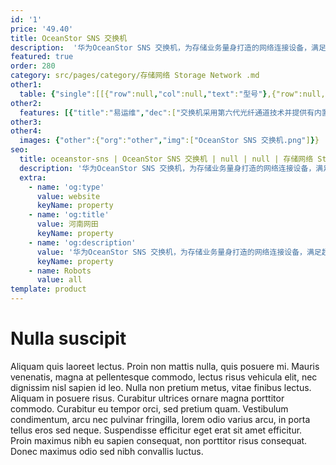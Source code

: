 ```yaml
---
id: '1'
price: '49.40'
title: OceanStor SNS 交换机
description:  '华为OceanStor SNS 交换机，为存储业务量身打造的网络连接设备，满足超大规模虚拟化、更大型的云基础架构及不断增长的闪存存储环境业务需求。'
featured: true
order: 280
category: src/pages/category/存储网络 Storage Network .md
other1: 
  table: {"single":[[{"row":null,"col":null,"text":"型号"},{"row":null,"col":null,"text":"SNS2624"},{"row":null,"col":null,"text":"SNS3096"},{"row":null,"col":null,"text":"SNS3664"}],[{"row":null,"col":null,"text":"端口数"},{"row":null,"col":null,"text":"交换机模式（默认）：最多24个端口\n访问网关默认端口映射：\n16个F端口，8个N端口\n"},{"row":null,"col":null,"text":"交换机模式（默认）：最多96个端口"},{"row":null,"col":null,"text":"交换机模式（默认）：最多64个端口\n访问网关默认端口映射：\n40个SFP+ F端口，8个SFP+ N端口\n"}],[{"row":null,"col":null,"text":"端口类型"},{"row":null,"col":null,"text":"F 端口, E端口, M端口, D端口 (ClearLink诊断端口)；\n访问网关模式：F端口和支持NPIV技术的N端口\n"},{"row":null,"col":null,"text":"D端口（诊断端口）, E端口, EX端口, F端口, M端口（镜像端口）；\n基于交换机类型的自我发现（U端口）；\n可选端口类型控制；\n"},{"row":null,"col":null,"text":"D端口（ClearLink诊断端口）、E端口、EX端口、F端口、AE端口；可选端口类型控制；\n访问网关模式：F端口和支持NPIV技术的N端口\n"}],[{"row":null,"col":null,"text":"性能"},{"row":null,"col":null,"text":"光纤通道：4.25 Gbps线速，全双工；8.5 Gbps线速，全双工；14.025 Gbps线速，全双工；\n4、8、16和32 Gbps端口速率自适应；\n"},{"row":null,"col":null,"text":"2、4、8和16 Gbps端口速率自动感应；10 Gbps ，可选择性编程为固定端口速率。"},{"row":null,"col":null,"text":"光纤通道：4.25 Gbps线速，全双工；8.5 Gbps线速，全双工；10.53 Gbps线速，全双工；14.025 Gbps线速，全双工；28.05 Gbps，全双工；112.2 Gbps，全双工；4、8、16和32 Gbps端口速度自适应，可支持128 Gbps的速度；10 Gbps可选择设置为固定端口速度"}],[{"row":null,"col":null,"text":"管理软件"},{"row":null,"col":null,"text":"HTTP, SNMP v1/v3 (FE MIB, FC Management MIB), SSH；审核，系统日志；高级Web工具；命令行接口(CLI)； SMI-S标准； 管理域； 面向插件功能的试用版许可证"},{"row":null,"col":null,"text":"Telnet，HTTP，SNMP v1/v3 (FE MIB，FC Management MIB)，SSH；审核、系统日志；高级web工具，高级性能监控，Fabric Vision；命令行接口（CLI）；SMI-S标准；管理域；面向选定的插件功能的试用版许可。"},{"row":null,"col":null,"text":"HTTP, SNMP v1/v3 (FE MIB, FC Management MIB), SSH；审核，系统日志；NTP v3；高级Web工具；EZSwitch；命令行接口（CLI）； SMI-S标准； REST API; 管理域； 面向插件功能的试用版许可证"}],[{"row":null,"col":null,"text":"管理访问"},{"row":null,"col":"3","text":"10/100/1000 Mbps以太网(RJ-45)；通过光纤通道的带内管理；串口(RJ-45) ；一个USB端口"}]]}
other2:
  features: [{"title":"易运维","dec":["交换机采用第六代光纤通道技术并提供有内置工具，可帮助企业实现更有效的管控并获取有用信息，快速确定存储层的故障根源并加快故障排除时间，确保达到关键服务水平协议（SLA）要求"]},{"title":"高密度","dec":["提供行业领先的端口密度和空间利用率，进而简化扩展和数据中心整合。利用这种高密度设计，企业可以在一个数据中心内安装更多设备，减少占地面积，降低成本和管理复杂性"]},{"title":"虚拟化","dec":["交换机为当前高度虚拟化环境和云环境提供了一个关键组件，简化服务器虚拟化并满足SSD苛刻的吞吐量需求，支持在云环境中通过虚拟网络架构、服务质量和分区特性支持多租户，最大限度地减少故障停机"]}]
other3: 
other4:
  images: {"other":{"org":"other","img":["OceanStor SNS 交换机.png"]}}
seo:
  title: oceanstor-sns | OceanStor SNS 交换机 | null | null | 存储网络 Storage Network  | 数据存储
  description: '华为OceanStor SNS 交换机，为存储业务量身打造的网络连接设备，满足超大规模虚拟化、更大型的云基础架构及不断增长的闪存存储环境业务需求。'
  extra:
    - name: 'og:type'
      value: website
      keyName: property
    - name: 'og:title'
      value: 河南网田
      keyName: property
    - name: 'og:description'
      value: '华为OceanStor SNS 交换机，为存储业务量身打造的网络连接设备，满足超大规模虚拟化、更大型的云基础架构及不断增长的闪存存储环境业务需求。'
      keyName: property
    - name: Robots
      value: all
template: product
---
```


# Nulla suscipit

Aliquam quis laoreet lectus. Proin non mattis nulla, quis posuere mi. Mauris venenatis, magna at pellentesque commodo, lectus risus vehicula elit, nec dignissim nisl sapien id leo. Nulla non pretium metus, vitae finibus lectus. Aliquam in posuere risus. Curabitur ultrices ornare magna porttitor commodo. Curabitur eu tempor orci, sed pretium quam. Vestibulum condimentum, arcu nec pulvinar fringilla, lorem odio varius arcu, in porta tellus eros sed neque. Suspendisse efficitur eget erat sit amet efficitur. Proin maximus nibh eu sapien consequat, non porttitor risus consequat. Donec maximus odio sed nibh convallis luctus.